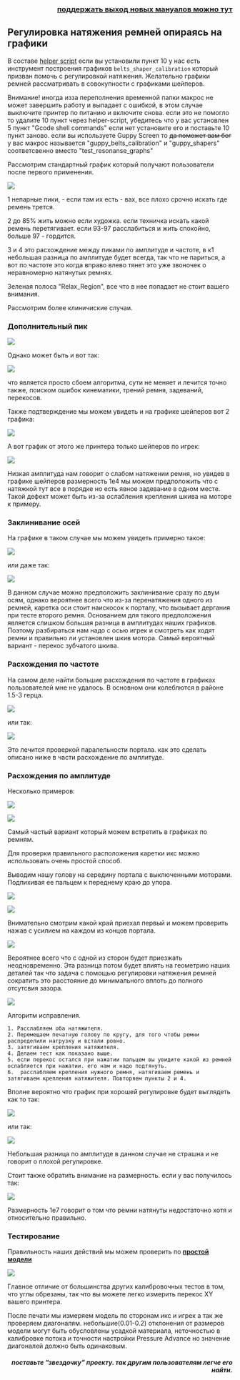 <h3 align="right"><a href="https://pay.cloudtips.ru/p/f84bf0b2" target="_blank">поддержать выход новых мануалов можно тут</a></h3>


<h2>Регулировка натяжения ремней опираясь на графики</h2>

В составе [helper script](https://guilouz.github.io/Creality-Helper-Script-Wiki/helper-script/helper-script-installation/) если вы установили пункт 10  у нас есть  инструмент построения графиков `belts_shaper_calibration` который призван помочь с регулировкой натяжения. Желательно графики ремней рассматривать в совокупности с графиками шейперов.

Внимание! иногда изза переполнения временной папки макрос не может завершить работу и выпадает с ошибкой, в этом случае выключите принтер по питанию и включите снова. если это не помогло то удалите 10 пункт через helper-script, убедитесь что у вас установлен 5 пункт "Gcode shell commands" если нет установите его и поставьте 10 пункт заново.  если вы используете Guppy Screen то ~~да поможет вам бог~~ у вас макрос называется "guppy_belts_calibration" и "guppy_shapers" соответсвенно вместо "test_resonanse_graphs"  

Рассмотрим стандартный график который получают пользователи после первого применения.  

![](/version_config/belts_test.jpg)

1 непарные пики,  - если там их  есть - вах, все плохо срочно искать где ремень трется. 

2 до 85% жить можно если художка.  если техничка искать какой ремень перетягивает. если 93-97 расслабиться и жить спокойно, больше 97  - гордится. 

3 и 4 это расхождение между пиками по амплитуде и частоте, в к1 небольшая разница по амплитуде будет всегда, так что не париться, а вот по частоте это когда вправо влево тянет это уже звоночек о неравномерно натянутых ремнях.

Зеленая полоса "Relax_Region", все что в нее попадает не стоит вашего внимания.

Рассмотрим более клиничиские случаи.

<h3>Дополнительный пик</h3>

![](/random/belts/images/belts_11.png)

Однако может быть и вот так:

![](/random/belts/images/belts_1.jpg)

что является просто сбоем алгоритма, сути не меняет и лечится точно также, поиском ошибок кинематики, трений ремня, задеваний, перекосов.

Также подтверждение мы можем увидеть и на графике шейперов вот 2 графика:

![](/random/belts/images/belts_corn.jpg)

А вот график от этого же принтера только шейперов по игрек:

![](/random/belts/images/belts_corn_shaper.jpg)

Низкая амплитуда нам говорит о слабом натяжении ремня, но увидев в графике шейперов размерность 1е4 мы можем предположить что с натяжкой тут все в порядке но есть явное задевание в одном месте.  Такой дефект может быть из-за ослабления  крепления шкива на моторе к примеру.

<h3>Заклинивание осей</h3>

На графике в таком случае мы можем увидеть примерно такое:

![](/random/belts/images/belts_klin.jpg)

или даже так:

![](/random/belts/images/belts_klin_2axis.jpg)

 В данном случае можно предположить заклинивание сразу по двум осям,  однако вероятнее всего что из-за перенатяжения одного из ремней, каретка оси стоит наискосок к порталу, что вызывает дергания при тесте второго ремня.  Основанием для такого предположения является слишком большая разница в амплитудах наших графиков. Поэтому разбираться нам надо с осью игрек и смотреть как ходят ремни и правильно ли установлен шкив мотора.  Самый вероятный вариант - перекос зубчатого шкива.

<h3>Расхождения по частоте</h3>

На самом деле найти большие расхождения по частоте в графиках пользователей мне не удалось.  В основном они колеблются в районе 1.5-3 герца. 

![](/random/belts/images/belts_freq.jpg)

или так: 

![](/random/belts/images/belts_freq3.jpg)

Это лечится проверкой паралельности портала. как это сделать описано ниже в части расхождение по амплитуде.

<h3>Расхождения по амплитуде</h3>

Несколько примеров:

![](/random/belts/images/belts_amplitude_2.jpg)

![](/random/belts/images/belts_amplitude1.png)

Самый частый вариант который можем встретить в графиках по ремням.

Для проверки правильного расположения каретки икс можно использовать очень простой способ.  



Выводим нашу голову на середину портала с выключенными моторами.  Подпихивая ее пальцем к переднему краю до упора.

![](/random/belts/images/n1.jpg)

![](/random/belts/images/n2.jpg)

Внимательно смотрим какой край приехал первый и можем проверить нажав с усилием на каждом из концов портала. 

![](/random/belts/images/n3.jpg)

Вероятнее всего что с одной из сторон будет приезжать неодновременно.  Эта разница потом будет влиять на геометрию наших деталей так что задача с помощью регулировки натяжения ремней сократить это расстояние до минимального вплоть до полного отсутсвия зазора. 

![](/random/belts/images/srew.jpg)

Алгоритм исправления. 

    1. Расслабляем оба натяжителя.
    2. Перемещаем печатную голову по кругу, для того чтобы ремни распределили нагрузку и встали ровно. 
    3. затягиваем крепления натяжителя. 
    4. Делаем тест как показано выше. 
    5. если перекос остался при нажатии пальцем вы увидите какой из ремней ослабляется при нажатии. его нам и надо подтянуть.
    6.  расслабляем крепления нужного ремня, натягиваем ремень и затягиваем крепления натяжителя. Повторяем пункты 2 и 4.

Вполне вероятно что график при хорошей регулировке будет выглядеть как то так:

![](/random/belts/images/belts_good.png)

или так:

![](/random/belts/images/belts_good2.png)

Небольшая разница по амплитуде в данном случае не страшна и не говорит о плохой регулировке.

Стоит также обратить внимание на размерность. если у вас получилось так: 

![](/random/belts/images/belts_ron.jpg)

Размерность 1е7 говорит о том что ремни натянуты недостаточно хотя и относительно правильно. 

<h3>Тестирование</h3>

Правильность наших действий мы можем проверить по [**простой модели**](https://www.thingiverse.com/thing:2563185)

![](/random/belts/images/test.jpg)

Главное отличие от большинства других калибровочных тестов в том, что углы обрезаны, так что вы можете легко измерить перекос XY вашего принтера. 

После печати мы измеряем модель по сторонам икс и игрек а так же проверяем диагоналям. небольшие(0.01-0.2) отклонения от размеров модели могут быть обусловлены усадкой материала, неточностью в калибровке потока и точности настройки Pressure Advance но значение диагоналей должно быть одинаковым.  

<h5 align="right">поставьте "звездочку" проекту. так другим пользователям легче его найти.</h5>